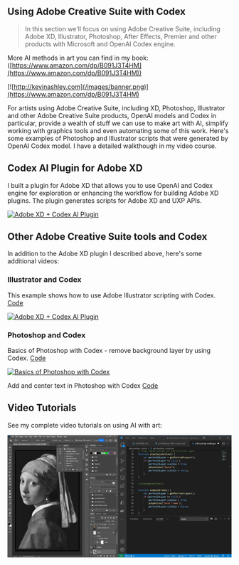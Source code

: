## Using Adobe Creative Suite with Codex
>In this section we'll focus on using Adobe Creative Suite, including  Adobe XD, Illustrator, Photoshop, After Effects, Premier and other products with Microsoft and OpenAI Codex engine.

More AI methods in art you can find in my book: ([https://www.amazon.com/dp/B091J3T4HM](https://www.amazon.com/dp/B091J3T4HM))

[![http://kevinashley.com](/images/banner.png)](https://www.amazon.com/dp/B091J3T4HM)

For artists using Adobe Creative Suite, including XD, Photoshop, Illustrator and other Adobe Creative Suite products, OpenAI models and Codex in particular, provide a wealth of stuff we can use to make art with AI, simplify working with graphics tools and even automating some of this work. Here's some examples of Photoshop and Illustrator scripts that were generated by OpenAI Codex model. I have a detailed walkthough in my video course.

## Codex AI Plugin for Adobe XD

I built a plugin for Adobe XD that allows you to use OpenAI and Codex engine for exploration or enhancing the workflow for building Adobe XD plugins. The plugin generates scripts for Adobe XD and UXP APIs.

[![Adobe XD + Codex AI Plugin](https://img.youtube.com/vi/V9qgVakzbSQ/0.jpg)](https://www.youtube.com/watch?v=V9qgVakzbSQ)

## Other Adobe Creative Suite tools and Codex

In addition to the Adobe XD plugin I described above, here's some additional videos:

### Illustrator and Codex

This example shows how to use Adobe Illustrator scripting with Codex. 
[Code](zodiac.jsx) 

[![Adobe XD + Codex AI Plugin](https://img.youtube.com/vi/cS0bVjXQ7gM/0.jpg)](https://www.youtube.com/watch?v=cS0bVjXQ7gM)

### Photoshop and Codex 

Basics of Photoshop with Codex - remove background layer by using Codex.
[Code](remove-background.jsx) 

[![Basics of Photoshop with Codex](https://img.youtube.com/vi/_o727t2E0yI/0.jpg)](https://www.youtube.com/watch?v=_o727t2E0yI)

Add and center text in Photoshop with Codex
[Code](add-text.jsx)

## Video Tutorials

See my complete video tutorials on using AI with art:

[![Video Tutorials](/images/photoshop-codex.jpg)](https://awesomeai.vhx.tv)
